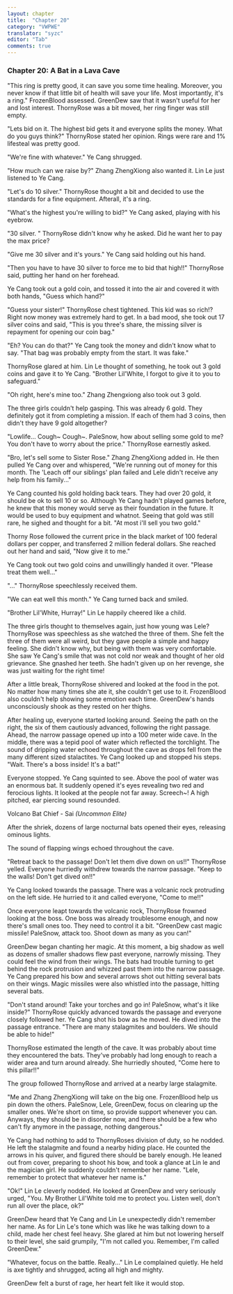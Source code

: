 ```yaml
---
layout: chapter
title:  "Chapter 20"
category: "VWPWE"
translator: "syzc"
editor: "Tab"
comments: true
---
```


### Chapter 20: A Bat in a Lava Cave
 
"This ring is pretty good, it can save you some time healing. Moreover, you never know if that little bit of health will save your life. Most importantly, it's a ring." FrozenBlood assessed. GreenDew saw that it wasn't useful for her and lost interest. ThornyRose was a bit moved, her ring finger was still empty.
 
"Lets bid on it. The highest bid gets it and everyone splits the money. What do you guys think?" ThornyRose stated her opinion. Rings were rare and 1% lifesteal was pretty good.
 
"We're fine with whatever." Ye Cang shrugged.
 
"How much can we raise by?" Zhang ZhengXiong also wanted it. Lin Le just listened to Ye Cang.
 
"Let's do 10 silver." ThornyRose thought a bit and decided to use the standards for a fine equipment. Afterall, it's a ring.
 
"What's the highest you're willing to bid?" Ye Cang asked, playing with his eyebrow. 
 
"30 silver. " ThornyRose didn't know why he asked. Did he want her to pay the max price?
 
"Give me 30 silver and it's yours." Ye Cang said holding out his hand. 
 
"Then you have to have 30 silver to force me to bid that high!!" ThornyRose said, putting her hand on her forehead.
 
Ye Cang took out a gold coin, and tossed it into the air and covered it with both hands, "Guess which hand?"
 
"Guess your sister!" ThornyRose chest tightened. This kid was so rich!? Right now money was extremely hard to get. In a bad mood, she took out 17 silver coins and said, "This is you three's share, the missing silver is repayment for opening our coin bag."
 
"Eh? You can do that?" Ye Cang took the money and didn't know what to say. "That bag was probably empty from the start. It was fake."
 
ThornyRose glared at him. Lin Le thought of something, he took out 3 gold coins and gave it to Ye Cang. "Brother Lil'White, I forgot to give it to you to safeguard."
 
"Oh right, here's mine too." Zhang Zhengxiong also took out 3 gold.
 
The three girls couldn't help gasping. This was already 6 gold. They definitely got it from completing a mission. If each of them had 3 coins, then didn't they have 9 gold altogether?
 
"Lowlife... Cough~ Cough~. PaleSnow, how about selling some gold to me? You don't have to worry about the price." ThornyRose earnestly asked.
 
"Bro, let's sell some to Sister Rose." Zhang ZhengXiong added in. He then pulled Ye Cang over and whispered, "We're running out of money for this month. The 'Leach off our siblings' plan failed and Lele didn't receive any help from his family..."
 
Ye Cang counted his gold holding back tears. They had over 20 gold, it should be ok to sell 10 or so. Although Ye Cang hadn't played games before, he knew that this money would serve as their foundation in the future. It would be used to buy equipment and whatnot. Seeing that gold was still rare, he sighed and thought for a bit. "At most i'll sell you two gold."
 
Thorny Rose followed the current price in the black market of 100 federal dollars per copper, and transferred 2 million federal dollars. She reached out her hand and said, "Now give it to me."
 
Ye Cang took out two gold coins and unwillingly handed it over. "Please treat them well..."
 
"..." ThornyRose speechlessly received them.
 
"We can eat well this month." Ye Cang turned back and smiled.
 
"Brother Lil'White, Hurray!" Lin Le happily cheered like a child.
 
The three girls thought to themselves again, just how young was Lele? ThornyRose was speechless as she watched the three of them. She felt the three of them were all weird, but they gave people a simple and happy feeling. She didn't know why, but being with them was very comfortable. She saw Ye Cang's smile that was not cold nor weak and thought of her old grievance. She gnashed her teeth. She hadn't given up on her revenge, she was just waiting for the right time! 
 
After a little break, ThornyRose shivered and looked at the food in the pot. No matter how many times she ate it, she couldn't get use to it. FrozenBlood also couldn't help showing some emotion each time. GreenDew's hands unconsciously shook as they rested on her thighs.
 
After healing up, everyone started looking around. Seeing the path on the right, the six of them cautiously advanced, following the right passage. Ahead, the narrow passage opened up into a 100 meter wide cave. In the middle, there was a tepid pool of water which reflected the torchlight. The sound of dripping water echoed throughout the cave as drops fell from the many different sized stalactites. Ye Cang looked up and stopped his steps. "Wait. There's a boss inside! It's a bat!" 
 
Everyone stopped. Ye Cang squinted to see. Above the pool of water was an enormous bat. It suddenly opened it's eyes revealing two red and ferocious lights. It looked at the people not far away. Screech~! A high pitched, ear piercing sound resounded.
 
Volcano Bat Chief - Sai *(Uncommon Elite)*
 
After the shriek, dozens of large nocturnal bats opened their eyes, releasing ominous lights. 
 
The sound of flapping wings echoed throughout the cave.
 
"Retreat back to the passage! Don't let them dive down on us!!" ThornyRose yelled. Everyone hurriedly withdrew towards the narrow passage. "Keep to the walls! Don't get dived on!!"
 
Ye Cang looked towards the passage. There was a volcanic rock protruding on the left side. He hurried to it and called everyone, "Come to me!!"
 
Once everyone leapt towards the volcanic rock, ThornyRose frowned looking at the boss. One boss was already troublesome enough, and now there's small ones too. They need to control it a bit. "GreenDew cast magic missile! PaleSnow, attack too. Shoot down as many as you can!"
 
GreenDew began chanting her magic. At this moment, a big shadow as well as dozens of smaller shadows flew past everyone, narrowly missing. They could feel the wind from their wings. The bats had trouble turning to get behind the rock protrusion and whizzed past them into the narrow passage. Ye Cang prepared his bow and several arrows shot out hitting several bats on their wings. Magic missiles were also whistled into the passage, hitting several bats.
 
"Don't stand around! Take your torches and go in! PaleSnow, what's it like inside?" ThornyRose quickly advanced towards the passage and everyone closely followed her. Ye Cang shot his bow as he moved. He dived into the passage entrance. "There are many stalagmites and boulders. We should be able to hide!"
 
ThornyRose estimated the length of the cave. It was probably about time they encountered the bats. They've probably had long enough to reach a wider area and turn around already. She hurriedly shouted, "Come here to this pillar!!"
 
The group followed ThornyRose and arrived at a nearby large stalagmite.
 
"Me and Zhang ZhengXiong will take on the big one. FrozenBlood help us pin down the others. PaleSnow, Lele, GreenDew, focus on clearing up the smaller ones. We're short on time, so provide support whenever you can. Anyways, they should be in disorder now, and there should be a few who can't fly anymore in the passage, nothing dangerous."
 
Ye Cang had nothing to add to ThornyRoses division of duty, so he nodded. He left the stalagmite and found a nearby hiding place. He counted the arrows in his quiver, and figured there should be barely enough. He leaned out from cover, preparing to shoot his bow, and took a glance at Lin le and the magician girl. He suddenly couldn't remember her name. "Lele, remember to protect that whatever her name is."
 
"Ok!" Lin Le cleverly nodded. He looked at GreenDew and very seriously urged, "You. My Brother Lil'White told me to protect you. Listen well, don't run all over the place, ok?"
 
GreenDew heard that Ye Cang and Lin Le unexpectedly didn't remember her name. As for Lin Le's tone which was like he was talking down to a child, made her chest feel heavy. She glared at him but not lowering herself to their level, she said grumpily, "I'm not called you. Remember, I'm called GreenDew."
 
"Whatever, focus on the battle. Really..." Lin Le complained quietly. He held is axe tightly and shrugged, acting all high and mighty.
 
GreenDew felt a burst of rage, her heart felt like it would stop.